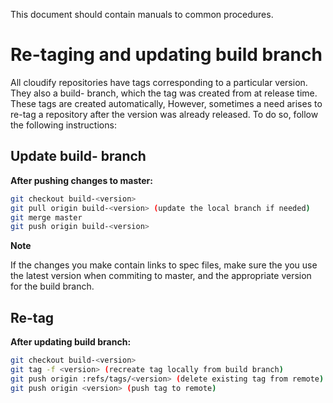 This document should contain manuals to common procedures.

# Re-taging and updating build branch

All cloudify repositories have tags corresponding to a particular version.
They also a build-<version> branch, which the tag was created from at release time.
These tags are created automatically, However,
sometimes a need arises to re-tag a repository after the version was already released.
To do so, follow the following instructions:

## Update build-<version> branch

**After pushing changes to master:**

```bash
git checkout build-<version>
git pull origin build-<version> (update the local branch if needed)
git merge master
git push origin build-<version>
```

**Note**

If the changes you make contain links to spec files,
make sure the you use the latest version when commiting to master, and the appropriate version for the build branch.

## Re-tag

**After updating build branch:**

```bash
git checkout build-<version>
git tag -f <version> (recreate tag locally from build branch)
git push origin :refs/tags/<version> (delete existing tag from remote)
git push origin <version> (push tag to remote)
```


